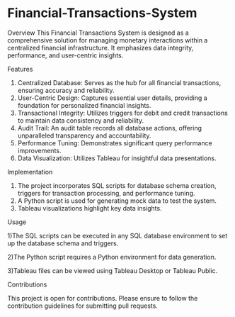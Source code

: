 # Financial-Transactions-System

Overview
This Financial Transactions System is designed as a comprehensive solution for managing monetary interactions within a centralized financial infrastructure. It emphasizes data integrity, performance, and user-centric insights.

Features
1) Centralized Database: Serves as the hub for all financial transactions, ensuring accuracy and reliability.
2) User-Centric Design: Captures essential user details, providing a foundation for personalized financial insights.
3) Transactional Integrity: Utilizes triggers for debit and credit transactions to maintain data consistency and reliability.
4) Audit Trail: An audit table records all database actions, offering unparalleled transparency and accountability.
5) Performance Tuning: Demonstrates significant query performance improvements.
6) Data Visualization: Utilizes Tableau for insightful data presentations.
   
Implementation
1) The project incorporates SQL scripts for database schema creation, triggers for transaction processing, and performance tuning.
2) A Python script is used for generating mock data to test the system.
3) Tableau visualizations highlight key data insights.
   
Usage

1)The SQL scripts can be executed in any SQL database environment to set up the database schema and triggers.

2)The Python script requires a Python environment for data generation.

3)Tableau files can be viewed using Tableau Desktop or Tableau Public.

Contributions

This project is open for contributions.
Please ensure to follow the contribution guidelines for submitting pull requests.
